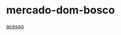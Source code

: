 # mercado-dom-bosco
<a href="https://tigasweb.github.io/mercado-dom-bosco/padaria.html">acesso</a>
 
